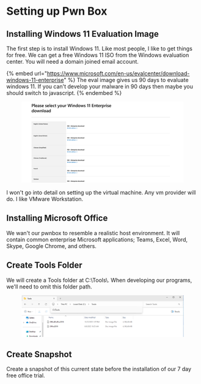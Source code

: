 # Setting up Pwn Box



## Installing Windows 11 Evaluation Image

The first step is to install Windows 11. Like most people, I like to get things for free. We can get a free Windows 11 ISO from the Windows evaluation center. You will need a domain joined email account.

{% embed url="https://www.microsoft.com/en-us/evalcenter/download-windows-11-enterprise" %}
The eval image gives us 90 days to evaluate windows 11. If you can't develop your malware in 90 days then maybe you should switch to  javascript.
{% endembed %}

<figure><img src="../../.gitbook/assets/image (1) (1) (1) (1) (1) (1) (1) (1) (1) (1) (1) (1) (1) (1) (1) (1) (1) (1).png" alt=""><figcaption></figcaption></figure>

I won't go into detail on setting up the virtual machine. Any vm provider will do. I like VMware Workstation.



## Installing Microsoft Office

We wan't our pwnbox to resemble a realistic host environment. It will contain common enterprise Microsoft applications; Teams, Excel, Word, Skype, Google Chrome, and others.



## Create Tools Folder

We will create a Tools folder at C:\Tools\\. When developing our programs, we'll need to omit this folder path.

<figure><img src="../../.gitbook/assets/image (1) (1) (1) (1) (1) (1) (1) (1) (1) (1) (1) (1) (1) (1) (1) (1) (1).png" alt=""><figcaption></figcaption></figure>



## Create Snapshot

Create a snapshot of this current state before the installation of our 7 day free office trial.&#x20;
